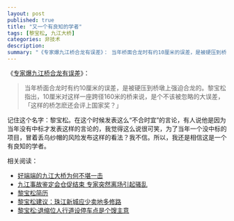```yaml
---
layout: post
published: true
title: "又一个有良知的学者"
tags: [黎宝松, 九江大桥]
categories: 非技术    
description: 
summary: "《专家爆九江桥合龙有误差》： 当年桥面合龙时有约10厘米的误差，是被硬压到桥墩上强迫合龙的。黎宝松指出，10厘米对这样一座跨径160米的桥来说，是个不该被忽略的大误差，「这样的桥怎麽还会评上国家奖？」 记住这个名字：黎宝松。在这个时候发表这"
---
```

《[专家爆九江桥合龙有误差][Link 1]》：  
  


> 当年桥面合龙时有约10厘米的误差，是被硬压到桥墩上强迫合龙的。黎宝松指出，10厘米对这样一座跨径160米的桥来说，是个不该被忽略的大误差，「这样的桥怎麽还会评上国家奖？」  
> 

  
记住这个名字：黎宝松。在这个时候发表这么“不合时宜”的言论，有人说他是因为当年没有中标才发表这样的言论的，我觉得这么说很可笑，为了当年一个没中标的项目，冒着丢乌纱帽的风险发布这样的看法？我不信。所以，我还是相信这是一个有良知的学者。  
  
相关阅读：  


 *  [好端端的九江大桥为何不堪一击][Link 2]
 *  [九江事故鉴定会仓促结束 专家突然离场引起骚乱][Link 3]
 *  [黎宝松简历][Link 4]
 *  [黎宝松建议：珠江新城应少卖地多修路][Link 5]
 *  [黎宝松:退缩位人行道设停车点是个馊主意][Link 6]


[Link 1]: http://www.zaobao.com/special/newspapers/2007/06/hongkong070622g.html
[Link 2]: http://scf.blog.ycwb.com/archives/2007/200762014926.html
[Link 3]: http://news.sohu.com/20070620/n250679920.shtml
[Link 4]: http://www.gz.gov.cn/vfs/leader/tongyong1.jsp?contentId=232880&catId=1982
[Link 5]: http://gz.focus.cn/news/2006-05-10/204130.html
[Link 6]: http://bbs.tranbbs.net/archiver/board46/topic19333.htm